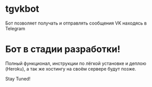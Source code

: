 # tgvkbot
Бот позволяет получать и отправлять сообщения VK находясь в Telegram

# Бот в стадии разработки!
Полный функционал, инструкции по лёгкой установке и деплою (Heroku), а так же хостингу на своём сервере будут позже.

Stay Tuned! 
